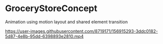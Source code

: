# GroceryStoreConcept
Animation using motion layout and shared element transition




https://user-images.githubusercontent.com/8719171/156915293-3ddc0182-5d87-4e8b-95dd-6398893e2810.mp4

